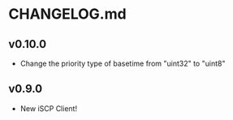 # CHANGELOG.md

## v0.10.0

- Change the priority type of basetime from "uint32" to "uint8"

## v0.9.0

- New iSCP Client!
